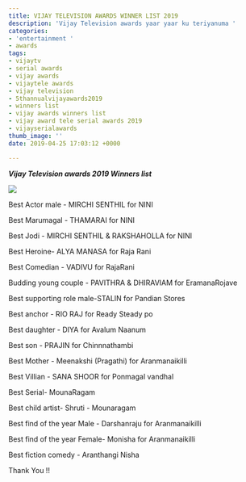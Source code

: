 ```yaml
---
title: VIJAY TELEVISION AWARDS WINNER LIST 2019
description: 'Vijay Television awards yaar yaar ku teriyanuma '
categories:
- 'entertainment '
- awards
tags:
- vijaytv
- serial awards
- vijay awards
- vijaytele awards
- vijay television
- 5thannualvijayawards2019
- winners list
- vijay awards winners list
- vijay award tele serial awards 2019
- vijayserialawards
thumb_image: ''
date: 2019-04-25 17:03:12 +0000

---
```

**_Vijay Television awards 2019 Winners list_**

![](https://res.cloudinary.com/bittu/image/upload/v1556279497/tarasblog/95959-vijayymain.jpg)

Best Actor male - MIRCHI SENTHIL for NINI

Best Marumagal - THAMARAI for NINI

Best Jodi - MIRCHI SENTHIL & RAKSHAHOLLA for NINI

Best Heroine- ALYA MANASA for Raja Rani

Best Comedian - VADIVU for RajaRani 

Budding young couple - PAVITHRA & DHIRAVIAM for EramanaRojave

Best supporting role male-STALIN for Pandian Stores

Best anchor - RIO RAJ for Ready Steady po

Best daughter - DIYA for Avalum Naanum

Best son - PRAJIN for Chinnnathambi

Best Mother - Meenakshi (Pragathi) for Aranmanaikilli 

Best Villian - SANA SHOOR for Ponmagal vandhal

Best Serial- MounaRagam

Best child artist- Shruti - Mounaragam

Best find of the year Male - Darshanraju for Aranmanaikilli

Best find of the year Female- Monisha for Aranmanaikilli

Best fiction comedy - Aranthangi Nisha

Thank You !!